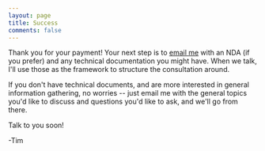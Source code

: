 ```yaml
---
layout: page
title: Success
comments: false
---
```


<script>
fbq('track', 'Purchase', {
value: 247.35,
currency: 'USD'
});
</script>


Thank you for your payment! Your next step is to <a href="mailto:tsraveling@gmail.com">email me</a> with an NDA (if you prefer) and any technical documentation you might have. When we talk, I'll use those as the framework to structure the consultation around.

If you don't have technical documents, and are more interested in general information gathering, no worries -- just email me with the general topics you'd like to discuss and questions you'd like to ask, and we'll go from there.

Talk to you soon!

-Tim